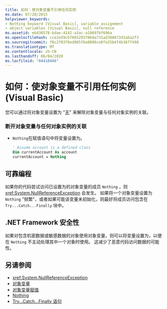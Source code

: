 ```yaml
---
title: 如何：使对象变量不引用任何实例
ms.date: 07/20/2015
helpviewer_keywords:
- Nothing keyword [Visual Basic], variable assignment
- object variables [Visual Basic], null reference
ms.assetid: e6d30578-bdae-4142-a3ac-a10697bf696a
ms.openlocfilehash: cce2e59cb76652937868a731ad308872d1aba2f3
ms.sourcegitcommit: f8c270376ed905f6a8896ce0fe25b4f4b38ff498
ms.translationtype: MT
ms.contentlocale: zh-CN
ms.lasthandoff: 06/04/2020
ms.locfileid: "84410446"
---
```

# <a name="how-to-make-an-object-variable-not-refer-to-any-instance-visual-basic"></a>如何：使对象变量不引用任何实例 (Visual Basic)
您可以通过将对象变量设置为 "[无](../../../language-reference/nothing.md)" 来解除对象变量与任何对象实例的关联。  
  
### <a name="to-disassociate-an-object-variable-from-any-object-instance"></a>断开对象变量与任何对象实例的关联  
  
- `Nothing`在赋值语句中将变量设置为。  
  
    ```vb  
    ' Assume account is a defined class  
    Dim currentAccount As account  
    currentAccount = Nothing  
    ```  
  
## <a name="robust-programming"></a>可靠编程  
 如果你的代码尝试访问已设置为的对象变量的成员 `Nothing` ，则 <xref:System.NullReferenceException> 会发生。 如果将一个对象变量设置为 `Nothing` "频繁"，或者如果可能该变量未初始化，则最好将成员访问包含在 `Try...Catch...Finally` 块中。  
  
## <a name="net-framework-security"></a>.NET Framework 安全性  
 如果对包含机密数据或敏感数据的对象使用对象变量，则可以将变量设置为，以便在 `Nothing` 不主动处理其中一个对象时使用。 这减少了恶意代码访问数据的可能性。  
  
## <a name="see-also"></a>另请参阅

- <xref:System.NullReferenceException>
- [对象变量](object-variables.md)
- [对象变量赋值](object-variable-assignment.md)
- [Nothing](../../../language-reference/nothing.md)
- [Try...Catch...Finally 语句](../../../language-reference/statements/try-catch-finally-statement.md)
